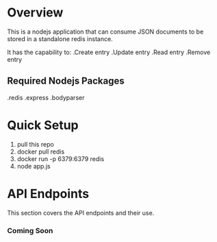 # Overview
This is a nodejs application that can consume JSON documents to be stored in a standalone redis instance.  

It has the capability to:
.Create entry
.Update entry
.Read entry 
.Remove entry

## Required Nodejs Packages
.redis
.express
.bodyparser

# Quick Setup
1. pull this repo
2. docker pull redis
3. docker run -p 6379:6379 redis
4. node app.js

# API Endpoints
This section covers the API endpoints and their use.


### Coming Soon